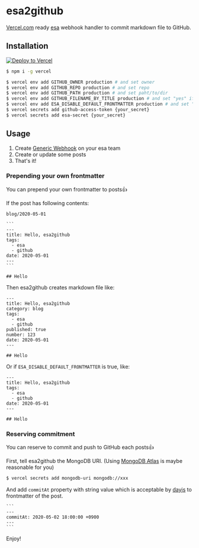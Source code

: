 # esa2github

[Vercel.com](https://vercel.com) ready [esa](https://esa.io/) webhook handler to commit markdown file to GitHub.  

## Installation

[![Deploy to Vercel](https://vercel.com/button)](https://vercel.com/import/project?template=https://github.com/ttskch/esa2github&import=1)

```bash
$ npm i -g vercel
```

```bash
$ vercel env add GITHUB_OWNER production # and set owner
$ vercel env add GITHUB_REPO production # and set repo
$ vercel env add GITHUB_PATH production # and set paht/to/dir
$ vercel env add GITHUB_FILENAME_BY_TITLE production # and set "yes" if want to use post number as filename
$ vercel env add ESA_DISABLE_DEFAULT_FRONTMATTER production # and set "yes" if want to prepend default frontmatter
$ vercel secrets add github-access-token {your_secret}
$ vercel secrets add esa-secret {your_secret}
```

## Usage

1. Create [Generic Webhook](https://docs.esa.io/posts/37) on your esa team
1. Create or update some posts
1. That's it!

### Prepending your own frontmatter

You can prepend your own frontmatter to posts👍

If the post has following contents:

```
blog/2020-05-01
```

    ```
    ---
    title: Hello, esa2github
    tags:
      - esa
      - github
    date: 2020-05-01
    ---
    ```
    
    ## Hello

Then esa2github creates markdown file like:

```
---
title: Hello, esa2github
category: blog
tags:
  - esa
  - github
published: true
number: 123
date: 2020-05-01
---

## Hello
```

Or if `ESA_DISABLE_DEFAULT_FRONTMATTER` is true, like:

```
---
title: Hello, esa2github
tags:
  - esa
  - github
date: 2020-05-01
---

## Hello
```

### Reserving commitment

You can reserve to commit and push to GitHub each posts👍

First, tell esa2github the MongoDB URI. (Using [MongoDB Atlas](https://www.mongodb.com/cloud) is maybe reasonable for you)

```bash
$ vercel secrets add mongodb-uri mongodb://xxx
```

And add `commitAt` property with string value which is acceptable by [dayjs](https://github.com/iamkun/dayjs) to frontmatter of the post.

    ```
    ---
    commitAt: 2020-05-02 18:00:00 +0900
    ---
    ```

Enjoy!

